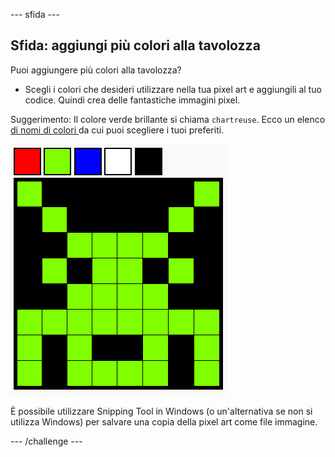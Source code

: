 --- sfida ---

## Sfida: aggiungi più colori alla tavolozza

Puoi aggiungere più colori alla tavolozza?

+ Scegli i colori che desideri utilizzare nella tua pixel art e aggiungili al tuo codice. Quindi crea delle fantastiche immagini pixel.

Suggerimento: Il colore verde brillante si chiama ` chartreuse `. Ecco un elenco [ di nomi di colori ](https://www.w3schools.com/colors/colors_names.asp) da cui puoi scegliere i tuoi preferiti.

![screenshot](images/pixel-art-final.png)

È possibile utilizzare Snipping Tool in Windows (o un'alternativa se non si utilizza Windows) per salvare una copia della pixel art come file immagine.

--- /challenge ---